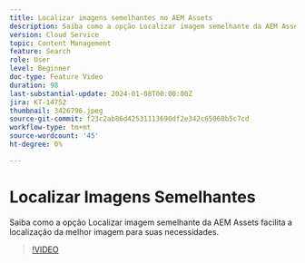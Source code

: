 ```yaml
---
title: Localizar imagens semelhantes no AEM Assets
description: Saiba como a opção Localizar imagem semelhante da AEM Assets facilita a localização da melhor imagem para suas necessidades.
version: Cloud Service
topic: Content Management
feature: Search
role: User
level: Beginner
doc-type: Feature Video
duration: 98
last-substantial-update: 2024-01-08T00:00:00Z
jira: KT-14752
thumbnail: 3426796.jpeg
source-git-commit: f23c2ab86d42531113690df2e342c65060b5c7cd
workflow-type: tm+mt
source-wordcount: '45'
ht-degree: 0%

---
```



# Localizar Imagens Semelhantes

Saiba como a opção Localizar imagem semelhante da AEM Assets facilita a localização da melhor imagem para suas necessidades.

>[!VIDEO](https://video.tv.adobe.com/v/3426796/?learn=on)
